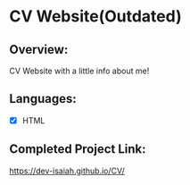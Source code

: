 # CV Website(Outdated)

## Overview:
CV Website with a little info about me!

## Languages:
 - [x] HTML

## Completed Project Link:
https://dev-isaiah.github.io/CV/
